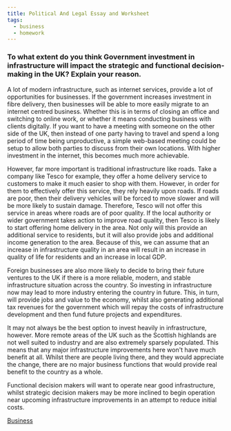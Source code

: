 ```yaml
---
title: Political And Legal Essay and Worksheet
tags:
  - business
  - homework
---
```

### To what extent do you think Government investment in infrastructure will impact the strategic and functional decision-making in the UK? Explain your reason.

A lot of modern infrastructure, such as internet services, provide a lot of opportunities for businesses. If the government increases investment in fibre delivery, then businesses will be able to more easily migrate to an internet centred business. Whether this is in terms of closing an office and switching to online work, or whether it means conducting business with clients digitally. If you want to have a meeting with someone on the other side of the UK, then instead of one party having to travel and spend a long period of time being unproductive, a simple web-based meeting could be setup to allow both parties to discuss from their own locations. With higher investment in the internet, this becomes much more achievable.

However, far more important is traditional infrastructure like roads. Take a company like Tesco for example, they offer a home delivery service to customers to make it much easier to shop with them. However, in order for them to effectively offer this service, they rely heavily upon roads. If roads are poor, then their delivery vehicles will be forced to move slower and will be more likely to sustain damage. Therefore, Tesco will not offer this service in areas where roads are of poor quality. If the local authority or wider government takes action to improve road quality, then Tesco is likely to start offering home delivery in the area. Not only will this provide an additional service to residents, but it will also provide jobs and additional income generation to the area. Because of this, we can assume that an increase in infrastructure quality in an area will result in an increase in quality of life for residents and an increase in local GDP. 

Foreign businesses are also more likely to decide to bring their future ventures to the UK if there is a more reliable, modern, and stable infrastructure situation across the country. So investing in infrastructure now may lead to more industry entering the country in future. This, in turn, will provide jobs and value to the economy, whilst also generating additional tax revenues for the government which will repay the costs of infrastructure development and then fund future projects and expenditures.

It may not always be the best option to invest heavily in infrastructure, however.  More remote areas of the UK such as the Scottish highlands are not well suited to industry and are also extremely sparsely populated. This means that any major infrastructure improvements here won't have much benefit at all. Whilst there are people living there, and they would appreciate the change, there are no major business functions that would provide real benefit to the country as a whole.

Functional decision makers will want to operate near good infrastructure, whilst strategic decision makers may be more inclined to begin operation near upcoming infrastructure improvements in an attempt to reduce initial costs. 

[Business](/Business)